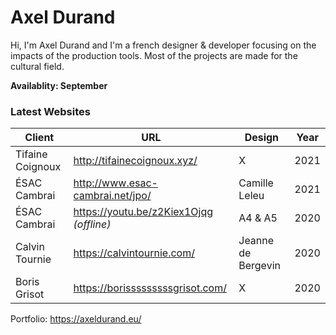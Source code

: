 # Axel Durand

Hi, I'm Axel Durand and I'm a french designer & developer focusing on the impacts of the production tools.
Most of the projects are made for the cultural field.

**Availablity: September**

### Latest Websites

Client | URL | Design | Year
------------ | ------------- | ------------- | -------------
Tifaine Coignoux | http://tifainecoignoux.xyz/ | X | 2021
ÉSAC Cambrai | http://www.esac-cambrai.net/jpo/ | Camille Leleu | 2021
ÉSAC Cambrai | https://youtu.be/z2Kiex1Ojqg *(offline)* | A4 & A5 | 2020
Calvin Tournie | https://calvintournie.com/ | Jeanne de Bergevin | 2020
Boris Grisot | https://borisssssssssgrisot.com/ | X | 2020





Portfolio: https://axeldurand.eu/




